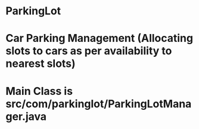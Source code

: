 # ParkingLot
Car Parking Management (Allocating slots to cars as per availability to nearest slots)
=====================================
Main Class is src/com/parkinglot/ParkingLotManager.java
=====================================

